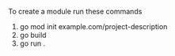 To create a module run these commands
1.  go mod init example.com/project-description
2.  go build
3.  go run .
